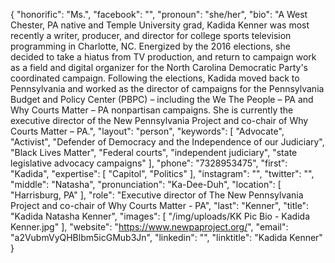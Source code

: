 {
  "honorific": "Ms.",
  "facebook": "",
  "pronoun": "she/her",
  "bio": "A West Chester, PA native and Temple University grad, Kadida Kenner was most recently a writer, producer, and director for college sports television programming in Charlotte, NC. Energized by the 2016 elections, she decided to take a hiatus from TV production, and return to campaign work as a field and digital organizer for the North Carolina Democratic Party's coordinated campaign. Following the elections, Kadida moved back to Pennsylvania and worked as the director of campaigns for the Pennsylvania Budget and Policy Center (PBPC) – including the We The People – PA and Why Courts Matter – PA nonpartisan campaigns. She is currently the executive director of the New Pennsylvania Project and co-chair of Why Courts Matter – PA.",
  "layout": "person",
  "keywords": [
    "Advocate",
    "Activist",
    "Defender of Democracy and the Independence of our Judiciary",
    "Black Lives Matter",
    "Federal courts",
    "independent judiciary",
    "state legislative advocacy campaigns"
  ],
  "phone": "7328953475",
  "first": "Kadida",
  "expertise": [
    "Capitol",
    "Politics"
  ],
  "instagram": "",
  "twitter": "",
  "middle": "Natasha",
  "pronunciation": "Ka-Dee-Duh",
  "location": [
    "Harrisburg, PA"
  ],
  "role": "Executive director of The New Pennsylvania Project and co-chair of Why Courts Matter - PA",
  "last": "Kenner",
  "title": "Kadida Natasha Kenner",
  "images": [
    "/img/uploads/KK Pic Bio - Kadida Kenner.jpg"
  ],
  "website": "https://www.newpaproject.org/",
  "email": "a2VubmVyQHBlbm5icGMub3Jn",
  "linkedin": "",
  "linktitle": "Kadida Kenner"
}